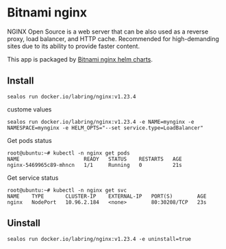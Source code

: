 # Bitnami nginx

NGINX Open Source is a web server that can be also used as a reverse proxy, load balancer, and HTTP cache. Recommended for high-demanding sites due to its ability to provide faster content.

This app is packaged by [Bitnami nginx helm charts](https://github.com/bitnami/charts/tree/main/bitnami/nginx).

## Install

```shell
sealos run docker.io/labring/nginx:v1.23.4
```

custome values
```shell
sealos run docker.io/labring/nginx:v1.23.4 -e NAME=mynginx -e NAMESPACE=mynginx -e HELM_OPTS="--set service.type=LoadBalancer"
```

Get pods status

```
root@ubuntu:~# kubectl -n nginx get pods 
NAME                     READY   STATUS    RESTARTS   AGE
nginx-5469965c89-mhncn   1/1     Running   0          21s
```

Get service status

```
root@ubuntu:~# kubectl -n nginx get svc
NAME    TYPE       CLUSTER-IP    EXTERNAL-IP   PORT(S)        AGE
nginx   NodePort   10.96.2.184   <none>        80:30208/TCP   23s
```

## Uinstall

```shell
sealos run docker.io/labring/nginx:v1.23.4 -e uninstall=true
```
